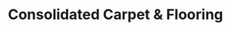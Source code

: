 ---
title: "Consolidated Carpet & Flooring"
url: /bethlehem/consolidated-carpet-and-flooring/
shop: flooring
---